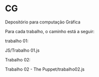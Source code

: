 # CG
Depositório para computação Gráfica


Para cada trabalho, o caminho está a seguir:

trabalho 01:

JS/Trabalho 01.js



Trabalho 02:

Trabalho 02 - The Puppet/trabalho02.js
